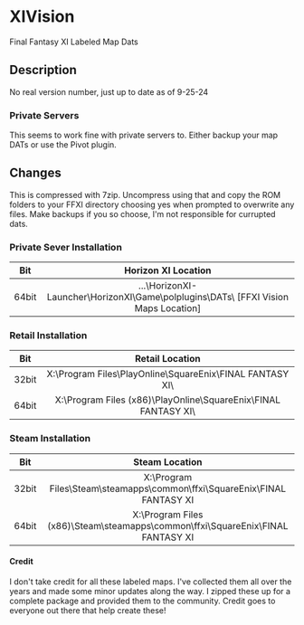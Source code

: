 # XIVision

Final Fantasy XI Labeled Map Dats

## Description

No real version number, just up to date as of 9-25-24

### Private Servers
This seems to work fine with private servers to. Either backup your map DATs or use the Pivot plugin.

## Changes
This is compressed with 7zip. Uncompress using that and copy the ROM folders to your FFXI directory choosing yes when prompted to overwrite any files.
Make backups if you so choose, I'm not responsible for currupted dats.

### Private Sever Installation
| Bit | Horizon XI Location |
| :---: | :--: |
| 64bit | ...\HorizonXI-Launcher\HorizonXI\Game\polplugins\DATs\ [FFXI Vision Maps Location] |

### Retail Installation
| Bit | Retail Location |
| :---: | :--: |
| 32bit | X:\Program Files\PlayOnline\SquareEnix\FINAL FANTASY XI\ |
| 64bit | X:\Program Files (x86)\PlayOnline\SquareEnix\FINAL FANTASY XI\ |

### Steam Installation
| Bit | Steam Location |
| :---: | :--: |
| 32bit | X:\Program Files\Steam\steamapps\common\ffxi\SquareEnix\FINAL FANTASY XI |
| 64bit | X:\Program Files (x86)\Steam\steamapps\common\ffxi\SquareEnix\FINAL FANTASY XI |

#### Credit
I don't take credit for all these labeled maps. 
I've collected them all over the years and made some minor updates along the way. 
I zipped these up for a complete package and provided them to the community.
Credit goes to everyone out there that help create these!